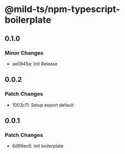 # @mild-ts/npm-typescript-boilerplate

## 0.1.0

### Minor Changes

- ae0945a: Init Release

## 0.0.2

### Patch Changes

- 1003c11: Setup export default

## 0.0.1

### Patch Changes

- 6d99ec6: Init boilerplate
